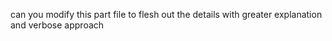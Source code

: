 can you modify this part file to flesh out the details with greater explanation and verbose approach



